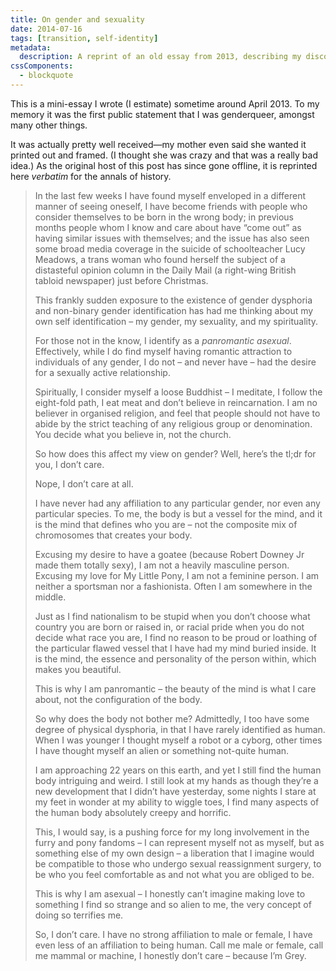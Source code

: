 ```yaml
---
title: On gender and sexuality
date: 2014-07-16
tags: [transition, self-identity]
metadata:
  description: A reprint of an old essay from 2013, describing my discontent with my physical being.
cssComponents:
  - blockquote
---
```


This is a mini-essay I wrote (I estimate) sometime around April 2013. To my memory it was the first public statement that I was genderqueer, amongst many other things.

It was actually pretty well received—my mother even said she wanted it printed out and framed. (I thought she was crazy and that was a really bad idea.) As the original host of this post has since gone offline, it is reprinted here _verbatim_ for the annals of history.

> In the last few weeks I have found myself enveloped in a different manner of seeing oneself, I have become friends with people who consider themselves to be born in the wrong body; in previous months people whom I know and care about have “come out” as having similar issues with themselves; and the issue has also seen some broad media coverage in the suicide of schoolteacher Lucy Meadows, a trans woman who found herself the subject of a distasteful opinion column in the Daily Mail (a right-wing British tabloid newspaper) just before Christmas.
>
> This frankly sudden exposure to the existence of gender dysphoria and non-binary gender identification has had me thinking about my own self identification – my gender, my sexuality, and my spirituality.
>
> For those not in the know, I identify as a _panromantic asexual_. Effectively, while I do find myself having romantic attraction to individuals of any gender, I do not – and never have – had the desire for a sexually active relationship.
>
> Spiritually, I consider myself a loose Buddhist – I meditate, I follow the eight-fold path, I eat meat and don’t believe in reincarnation. I am no believer in organised religion, and feel that people should not have to abide by the strict teaching of any religious group or denomination. You decide what you believe in, not the church.
>
> So how does this affect my view on gender? Well, here’s the tl;dr for you, I don’t care.
>
> Nope, I don’t care at all.
>
> I have never had any affiliation to any particular gender, nor even any particular species. To me, the body is but a vessel for the mind, and it is the mind that defines who you are – not the composite mix of chromosomes that creates your body.
>
> Excusing my desire to have a goatee (because Robert Downey Jr made them totally sexy), I am not a heavily masculine person. Excusing my love for My Little Pony, I am not a feminine person. I am neither a sportsman nor a fashionista. Often I am somewhere in the middle.
>
> Just as I find nationalism to be stupid when you don’t choose what country you are born or raised in, or racial pride when you do not decide what race you are, I find no reason to be proud or loathing of the particular flawed vessel that I have had my mind buried inside. It is the mind, the essence and personality of the person within, which makes you beautiful.
>
> This is why I am panromantic – the beauty of the mind is what I care about, not the configuration of the body.
>
> So why does the body not bother me? Admittedly, I too have some degree of physical dysphoria, in that I have rarely identified as human. When I was younger I thought myself a robot or a cyborg, other times I have thought myself an alien or something not-quite human.
>
> I am approaching 22 years on this earth, and yet I still find the human body intriguing and weird. I still look at my hands as though they’re a new development that I didn’t have yesterday, some nights I stare at my feet in wonder at my ability to wiggle toes, I find many aspects of the human body absolutely creepy and horrific.
>
> This, I would say, is a pushing force for my long involvement in the furry and pony fandoms – I can represent myself not as myself, but as something else of my own design – a liberation that I imagine would be compatible to those who undergo sexual reassignment surgery, to be who you feel comfortable as and not what you are obliged to be.
>
> This is why I am asexual – I honestly can’t imagine making love to something I find so strange and so alien to me, the very concept of doing so terrifies me.
>
> So, I don’t care. I have no strong affiliation to male or female, I have even less of an affiliation to being human. Call me male or female, call me mammal or machine, I honestly don’t care – because I’m Grey.
